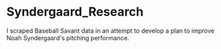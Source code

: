 # Syndergaard_Research
I scraped Baseball Savant data in an attempt to develop a plan to improve Noah Syndergaard's pitching performance. 
